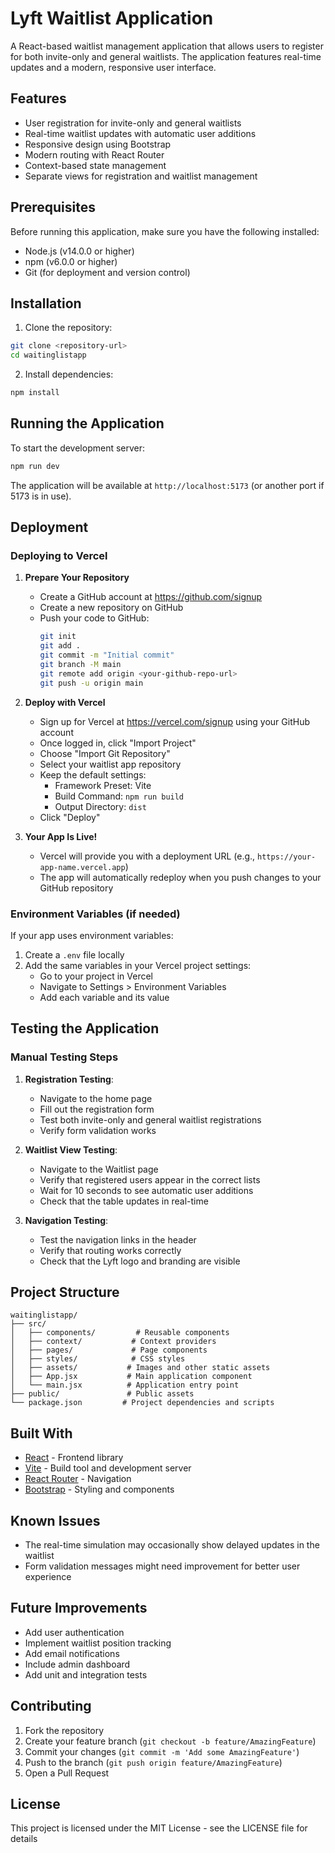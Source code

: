 # Lyft Waitlist Application

A React-based waitlist management application that allows users to register for both invite-only and general waitlists. The application features real-time updates and a modern, responsive user interface.

## Features

- User registration for invite-only and general waitlists
- Real-time waitlist updates with automatic user additions
- Responsive design using Bootstrap
- Modern routing with React Router
- Context-based state management
- Separate views for registration and waitlist management

## Prerequisites

Before running this application, make sure you have the following installed:
- Node.js (v14.0.0 or higher)
- npm (v6.0.0 or higher)
- Git (for deployment and version control)

## Installation

1. Clone the repository:
```bash
git clone <repository-url>
cd waitinglistapp
```

2. Install dependencies:
```bash
npm install
```

## Running the Application

To start the development server:
```bash
npm run dev
```

The application will be available at `http://localhost:5173` (or another port if 5173 is in use).

## Deployment

### Deploying to Vercel

1. **Prepare Your Repository**
   - Create a GitHub account at https://github.com/signup
   - Create a new repository on GitHub
   - Push your code to GitHub:
     ```bash
     git init
     git add .
     git commit -m "Initial commit"
     git branch -M main
     git remote add origin <your-github-repo-url>
     git push -u origin main
     ```

2. **Deploy with Vercel**
   - Sign up for Vercel at https://vercel.com/signup using your GitHub account
   - Once logged in, click "Import Project"
   - Choose "Import Git Repository"
   - Select your waitlist app repository
   - Keep the default settings:
     - Framework Preset: Vite
     - Build Command: `npm run build`
     - Output Directory: `dist`
   - Click "Deploy"

3. **Your App Is Live!**
   - Vercel will provide you with a deployment URL (e.g., `https://your-app-name.vercel.app`)
   - The app will automatically redeploy when you push changes to your GitHub repository

### Environment Variables (if needed)
If your app uses environment variables:
1. Create a `.env` file locally
2. Add the same variables in your Vercel project settings:
   - Go to your project in Vercel
   - Navigate to Settings > Environment Variables
   - Add each variable and its value

## Testing the Application

### Manual Testing Steps

1. **Registration Testing**:
   - Navigate to the home page
   - Fill out the registration form
   - Test both invite-only and general waitlist registrations
   - Verify form validation works

2. **Waitlist View Testing**:
   - Navigate to the Waitlist page
   - Verify that registered users appear in the correct lists
   - Wait for 10 seconds to see automatic user additions
   - Check that the table updates in real-time

3. **Navigation Testing**:
   - Test the navigation links in the header
   - Verify that routing works correctly
   - Check that the Lyft logo and branding are visible

## Project Structure

```
waitinglistapp/
├── src/
│   ├── components/         # Reusable components
│   ├── context/           # Context providers
│   ├── pages/             # Page components
│   ├── styles/            # CSS styles
│   ├── assets/           # Images and other static assets
│   ├── App.jsx           # Main application component
│   └── main.jsx          # Application entry point
├── public/               # Public assets
└── package.json         # Project dependencies and scripts
```

## Built With

- [React](https://reactjs.org/) - Frontend library
- [Vite](https://vitejs.dev/) - Build tool and development server
- [React Router](https://reactrouter.com/) - Navigation
- [Bootstrap](https://getbootstrap.com/) - Styling and components

## Known Issues

- The real-time simulation may occasionally show delayed updates in the waitlist
- Form validation messages might need improvement for better user experience

## Future Improvements

- Add user authentication
- Implement waitlist position tracking
- Add email notifications
- Include admin dashboard
- Add unit and integration tests

## Contributing

1. Fork the repository
2. Create your feature branch (`git checkout -b feature/AmazingFeature`)
3. Commit your changes (`git commit -m 'Add some AmazingFeature'`)
4. Push to the branch (`git push origin feature/AmazingFeature`)
5. Open a Pull Request

## License

This project is licensed under the MIT License - see the LICENSE file for details
